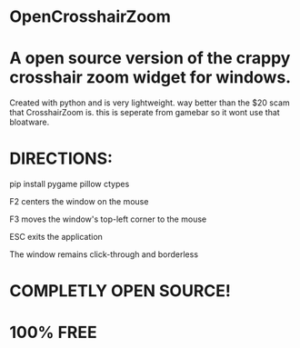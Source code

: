 # OpenCrosshairZoom
# A open source version of the crappy crosshair zoom widget for windows.

Created with python and is very lightweight.
way better than the $20 scam that CrosshairZoom is.
this is seperate from gamebar so it wont use that bloatware.

# DIRECTIONS:

pip install pygame pillow ctypes

F2 centers the window on the mouse

F3 moves the window's top-left corner to the mouse

ESC exits the application

The window remains click-through and borderless

# COMPLETLY OPEN SOURCE!

# 100% FREE
